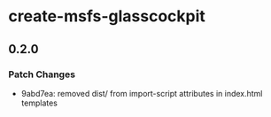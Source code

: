 # create-msfs-glasscockpit

## 0.2.0

### Patch Changes

- 9abd7ea: removed dist/ from import-script attributes in index.html templates


